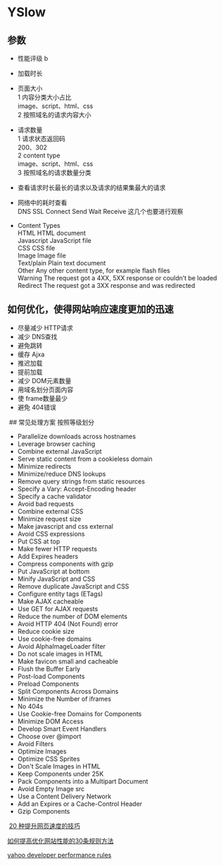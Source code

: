 # YSlow
 
## 参数
* 性能评级 b
* 加载时长
* 页面大小   
   1 内容分类大小占比   
      image、script、html、css  
   2 按照域名的请求内容大小  
   
* 请求数量   
   1 请求状态返回码    
      200、302   
   2 content type   
      image、script、html、css   
   3 按照域名的请求数量分类
 * 查看请求时长最长的请求以及请求的结果集最大的请求
 * 网络中的耗时查看    
   DNS SSL Connect Send  Wait Receive 这几个也要进行观察
 * Content Types   
 HTML	HTML document  
 Javascript	JavaScript file   
 CSS	CSS file  
 Image	Image file   
 Text/plain	Plain text document  
 Other	Any other content type, for example flash files   
 Warning	The request got a 4XX, 5XX response or couldn’t be loaded   
 Redirect The request got a 3XX response and was redirected   

## 如何优化，使得网站响应速度更加的迅速
* 尽量减少 HTTP请求
* 减少 DNS查找
* 避免跳转
* 缓存 Ajxa
* 推迟加载
* 提前加载
* 减少 DOM元素数量
* 用域名划分页面内容
* 使 frame数量最少
* 避免 404错误
  
  ## 常见处理方案 按照等级划分
 *  Parallelize downloads across hostnames
 *  Leverage browser caching
 *  Combine external JavaScript
 *  Serve static content from a cookieless domain
 *  Minimize redirects
 *  Minimize/reduce DNS lookups
 *  Remove query strings from static resources
 *  Specify a Vary: Accept-Encoding header
 *  Specify a cache validator
 *  Avoid bad requests
 *  Combine external CSS
 *  Minimize request size
 *  Make javascript and css external
 *  Avoid CSS expressions
 *  Put CSS at top
 *  Make fewer HTTP requests
 *  Add Expires headers
 *  Compress components with gzip
 *  Put JavaScript at bottom
 *  Minify JavaScript and CSS
 *  Remove duplicate JavaScript and CSS
 *  Configure entity tags (ETags)
 *  Make AJAX cacheable
 *  Use GET for AJAX requests
 *  Reduce the number of DOM elements
 *  Avoid HTTP 404 (Not Found) error
 *  Reduce cookie size
 *  Use cookie-free domains
 *  Avoid AlphaImageLoader filter
 *  Do not scale images in HTML
 *  Make favicon small and cacheable
 *  Flush the Buffer Early
 *  Post-load Components
 *  Preload Components
 *  Split Components Across Domains
 *  Minimize the Number of iframes
 *  No 404s
 *  Use Cookie-free Domains for Components
 *  Minimize DOM Access
 *  Develop Smart Event Handlers
 *  Choose <link> over @import
 *  Avoid Filters
 *  Optimize Images
 *  Optimize CSS Sprites
 *  Don't Scale Images in HTML
 *  Keep Components under 25K
 *  Pack Components into a Multipart Document
 *  Avoid Empty Image src
 *  Use a Content Delivery Network
 *  Add an Expires or a Cache-Control Header
 *  Gzip Components
 
![]()
 [20 种提升网页速度的技巧](https://www.ibm.com/developerworks/cn/web/wa-speedweb/index.html)    

 [如何提高优化网站性能的30条规则方法](http://houshidai.com/internet/yahoo-optimize-web-rules.html)  
 
 [yahoo developer performance rules](https://developer.yahoo.com/performance/rules.html)   

